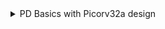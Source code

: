 <details>
  <summary> PD Basics with Picorv32a design </summary>
To invoke openlane and perform the flow we have to get into this directory 
  
    cd Desktop/work/tools/openlane_working_dir/openlane
    docker
    ./flow.tcl -interactive
    package require openlane 0.9

![image](https://github.com/user-attachments/assets/09bf153c-cd1d-4ba4-bcd1-51b08a51e750)


    run_synthesis
![image](https://github.com/user-attachments/assets/f4bd5398-e6d8-4491-96ea-157813f2302e)
![image](https://github.com/user-attachments/assets/6f976ca0-ff94-4abc-b394-e663418886ea)

Calculate flop ratio
![image](https://github.com/user-attachments/assets/b6462e71-f2f3-47d8-bdf1-3df62c8ce631)
Number of flipflops(dfxtp) = 1613

    run_floorplan
  ![image](https://github.com/user-attachments/assets/55f963ee-ec4a-4979-93dc-fdb8deb53fe0)
  ![image](https://github.com/user-attachments/assets/ca1a62e8-1b01-4bf3-ae5a-7abede1dc441)
To view below floorplan we have to use this path and command 
# magic -T <path to .tech file> lef read <path to .lef file> def read <name of .def file> &
    # magic -T <path to .tech file> lef read <path to .lef file> def read <name of .def file> &
    magic -T ../../../../../../../pdks/sky130A/libs.tech/magic/sky130A.tech lef read ../../tmp/merged.lef def read picorv32a.floorplan.def
    
  ![image](https://github.com/user-attachments/assets/fce13e63-dae3-49df-a89f-0a4e944d5888)
  Equal spacing between cells
  ![image](https://github.com/user-attachments/assets/35785e41-24f8-4c6a-b532-a248356048d1)
  The selected cell is buffer as we can see in tkcon terminal
  ![image](https://github.com/user-attachments/assets/b98a7c61-ee6e-469f-a3f5-a7cfa4a6c3bc)

    run_placement
![image](https://github.com/user-attachments/assets/74443e4b-187a-491a-b982-413d4b90d3c9)
![image](https://github.com/user-attachments/assets/18dd0ddb-b5cf-441e-b1c4-f84e33b026d3)









    

    
</details>
